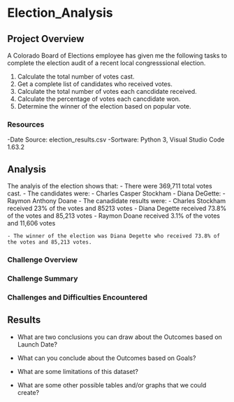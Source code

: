 # Election_Analysis

## Project Overview
A Colorado Board of Elections employee has given me the following tasks to complete the election audit of a recent local congresssional election.

1. Calculate the total number of votes cast. 
2. Get a complete list of candidates who received votes.
3. Calculate the total number of votes each cancdidate received. 
4. Calculate the percentage of votes each cancdidate won.
5. Determine the winner of the election based on popular vote.
### Resources
-Date Source: election_results.csv
-Sortware: Python 3, Visual Studio Code 1.63.2

## Analysis 
The analyis of the election shows that:
	- There were 369,711 total votes cast.
	- The candidates were:
		 - Charles Casper Stockham
		 - Diana DeGette:
		 - Raymon Anthony Doane
	- The canadidate results were:
		 - Charles Stockham received 23% of the votes and 85213 votes
		 - Diana Degette received 73.8% of the votes and 85,213 votes
		 - Raymon Doane received 3.1% of the votes and 11,606 votes

	- The winner of the election was Diana Degette who received 73.8% of the votes and 85,213 votes. 

### Challenge Overview

### Challenge Summary

### Challenges and Difficulties Encountered

## Results

- What are two conclusions you can draw about the Outcomes based on Launch Date?

- What can you conclude about the Outcomes based on Goals?

- What are some limitations of this dataset?

- What are some other possible tables and/or graphs that we could create?
